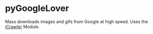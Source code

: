 # pyGoogleLover
Mass downloads images and gifs from Google at high speed.
Uses the [iCrawler](https://pypi.org/project/icrawler/) Module.
